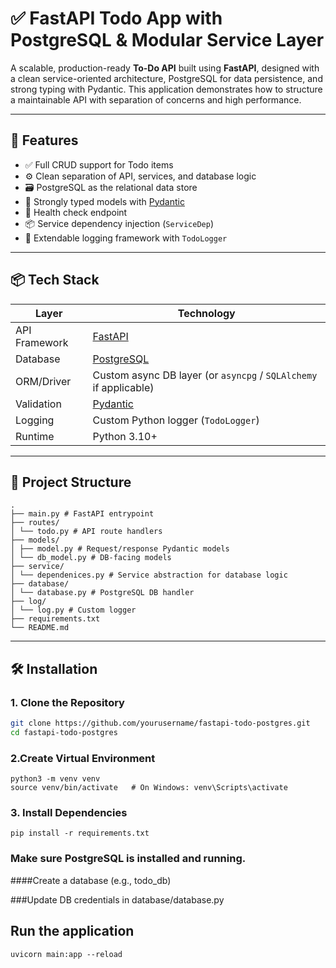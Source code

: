 # ✅ FastAPI Todo App with PostgreSQL & Modular Service Layer

A scalable, production-ready **To-Do API** built using **FastAPI**, designed with a clean service-oriented architecture, PostgreSQL for data persistence, and strong typing with Pydantic. This application demonstrates how to structure a maintainable API with separation of concerns and high performance.

---

## 🚀 Features

- ✅ Full CRUD support for Todo items
- ⚙️ Clean separation of API, services, and database logic
- 🗃️ PostgreSQL as the relational data store
- 🧼 Strongly typed models with [Pydantic](https://docs.pydantic.dev)
- 🧪 Health check endpoint
- 📦 Service dependency injection (`ServiceDep`)
- 🧠 Extendable logging framework with `TodoLogger`

---

## 📦 Tech Stack

| Layer         | Technology                         |
|---------------|-------------------------------------|
| API Framework | [FastAPI](https://fastapi.tiangolo.com) |
| Database      | [PostgreSQL](https://www.postgresql.org) |
| ORM/Driver    | Custom async DB layer (or `asyncpg` / `SQLAlchemy` if applicable) |
| Validation    | [Pydantic](https://docs.pydantic.dev) |
| Logging       | Custom Python logger (`TodoLogger`) |
| Runtime       | Python 3.10+ |

---

## 📁 Project Structure
```
.
├── main.py # FastAPI entrypoint
├── routes/
│ └── todo.py # API route handlers
├── models/
│ ├── model.py # Request/response Pydantic models
│ └── db_model.py # DB-facing models
├── service/
│ └── dependenices.py # Service abstraction for database logic
├── database/
│ └── database.py # PostgreSQL DB handler
├── log/
│ └── log.py # Custom logger
├── requirements.txt
└── README.md
```

---

## 🛠️ Installation

### 1. Clone the Repository

```bash
git clone https://github.com/yourusername/fastapi-todo-postgres.git
cd fastapi-todo-postgres
```
### 2.Create Virtual Environment
```
python3 -m venv venv
source venv/bin/activate   # On Windows: venv\Scripts\activate
```
### 3. Install Dependencies
```
pip install -r requirements.txt
```
### Make sure PostgreSQL is installed and running.

####Create a database (e.g., todo_db)

###Update DB credentials in database/database.py
## Run the application
```
uvicorn main:app --reload
```
